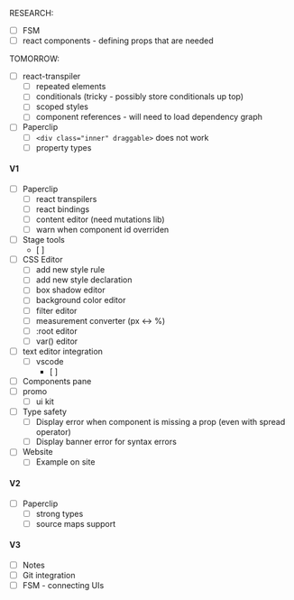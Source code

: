 RESEARCH:

- [ ] FSM
- [ ] react components - defining props that are needed

TOMORROW:

- [ ] react-transpiler
  - [ ] repeated elements
  - [ ] conditionals (tricky - possibly store conditionals up top)
  - [ ] scoped styles
  - [ ] component references - will need to load dependency graph

- [ ] Paperclip
  - [ ] `<div class="inner" draggable>` does not work
  - [ ] property types

#### V1

- [ ] Paperclip
  - [ ] react transpilers
  - [ ] react bindings
  - [ ] content editor (need mutations lib)
  - [ ] warn when component id overriden
- [ ] Stage tools
  - [ ]
- [ ] CSS Editor
  - [ ] add new style rule
  - [ ] add new style declaration
  - [ ] box shadow editor
  - [ ] background color editor
  - [ ] filter editor
  - [ ] measurement converter (px <-> %)
  - [ ] :root editor
  - [ ] var() editor
- [ ] text editor integration
  - [ ] vscode
    - [ ] 
- [ ] Components pane
- [ ] promo
  - [ ] ui kit 
- [ ] Type safety
  - [ ] Display error when component is missing a prop (even with spread operator)
  - [ ] Display banner error for syntax errors
- [ ] Website
  - [ ] Example on site

#### V2

- [ ] Paperclip 
  - [ ] strong types
  - [ ] source maps support

#### V3

- [ ] Notes
- [ ] Git integration
- [ ] FSM - connecting UIs